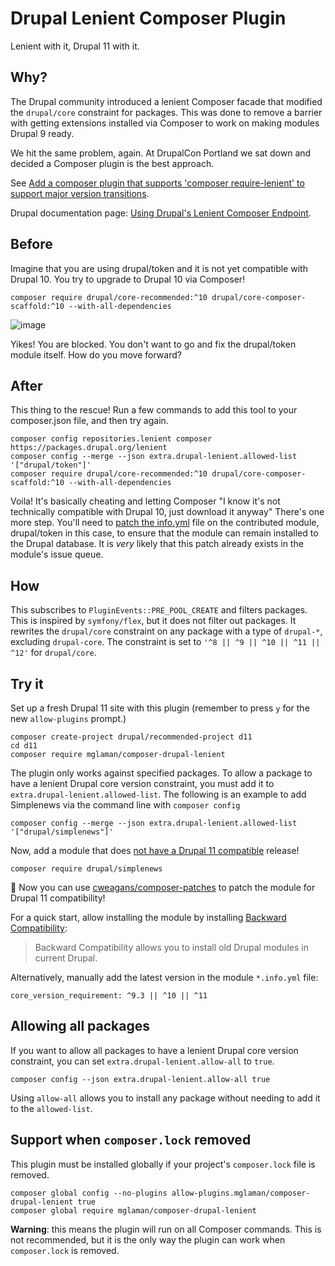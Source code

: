 # Drupal Lenient Composer Plugin

Lenient with it, Drupal 11 with it.

## Why?

The Drupal community introduced a lenient Composer facade that modified the `drupal/core` constraint for packages. This
was done to remove a barrier with getting extensions installed via Composer to work on making modules Drupal 9 ready.

We hit the same problem, again. At DrupalCon Portland we sat down and decided a Composer plugin is the best approach.

See [Add a composer plugin that supports 'composer require-lenient' to support major version transitions](https://www.drupal.org/project/drupal/issues/3267143).

Drupal documentation page: [Using Drupal's Lenient Composer Endpoint](https://www.drupal.org/docs/develop/using-composer/using-drupals-lenient-composer-endpoint).

## Before
Imagine that you are using drupal/token and it is not yet compatible with Drupal 10. You try to upgrade to Drupal 10 via Composer!

```
composer require drupal/core-recommended:^10 drupal/core-composer-scaffold:^10 --with-all-dependencies
```
![image](https://github.com/mglaman/composer-drupal-lenient/assets/539205/a4950149-a7ae-4d03-a786-716ebaa7dee0)

Yikes! You are blocked. You don't want to go and fix the drupal/token module itself. How do you move forward?
 
## After

This thing to the rescue! Run a few commands to add this tool to your composer.json file, and then try again.

```
composer config repositories.lenient composer https://packages.drupal.org/lenient 
composer config --merge --json extra.drupal-lenient.allowed-list '["drupal/token"]'
composer require drupal/core-recommended:^10 drupal/core-composer-scaffold:^10 --with-all-dependencies
```

Voila! It's basically cheating and letting Composer "I know it's not technically compatible with Drupal 10, just download it anyway"
There's one more step. You'll need to [patch the info.yml](https://docs.cweagans.net/composer-patches/usage/defining-patches/) file on the contributed module, drupal/token in this case, to ensure that the
module can remain installed to the Drupal database. It is *very* likely that this patch already exists in the module's issue queue. 

## How

This subscribes to `PluginEvents::PRE_POOL_CREATE` and filters packages. This is inspired by `symfony/flex`, but it does
not filter out packages. It rewrites the `drupal/core` constraint on any package with a type of `drupal-*`,
excluding `drupal-core`. The constraint is set to `'^8 || ^9 || ^10 || ^11 || ^12'` for `drupal/core`.

## Try it

Set up a fresh Drupal 11 site with this plugin (remember to press `y` for the new `allow-plugins` prompt.)

```shell
composer create-project drupal/recommended-project d11
cd d11
composer require mglaman/composer-drupal-lenient
```

The plugin only works against specified packages. To allow a package to have a lenient Drupal core version constraint,
you must add it to `extra.drupal-lenient.allowed-list`. The following is an example to add Simplenews via the command line 
with `composer config`

```shell
composer config --merge --json extra.drupal-lenient.allowed-list '["drupal/simplenews"]'
```

Now, add a module that does [not have a Drupal 11 compatible](https://dev.acquia.com/drupal11/deprecation_status/projects?next_step=Fix%20deprecation%20errors%20found) release!

```shell
composer require drupal/simplenews
```

🥳 Now you can use [cweagans/composer-patches](https://github.com/cweagans/composer-patches) to patch the module for Drupal 11 compatibility!

For a quick start, allow installing the module by installing [Backward Compatibility](https://www.drupal.org/project/backward_compatibility):

> Backward Compatibility allows you to install old Drupal modules in current Drupal.

Alternatively, manually add the latest version in the module `*.info.yml` file:

```shell
core_version_requirement: ^9.3 || ^10 || ^11
```

## Allowing all packages

If you want to allow all packages to have a lenient Drupal core version constraint, you can set `extra.drupal-lenient.allow-all` to `true`.

```shell
composer config --json extra.drupal-lenient.allow-all true
```

Using `allow-all` allows you to install any package without needing to add it to the `allowed-list`.

## Support when `composer.lock` removed

This plugin must be installed globally if your project's `composer.lock` file is removed.

```shell
composer global config --no-plugins allow-plugins.mglaman/composer-drupal-lenient true
composer global require mglaman/composer-drupal-lenient
```

**Warning**: this means the plugin will run on all Composer commands. This is not recommended, but it is the only way 
the plugin can work when `composer.lock` is removed.
